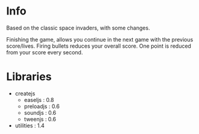 Info
====

Based on the classic space invaders, with some changes.

Finishing the game, allows you continue in the next game with the previous score/lives.
Firing bullets reduces your overall score.
One point is reduced from your score every second.


Libraries
=========

- createjs
    - easeljs   : 0.8
    - preloadjs : 0.6
    - soundjs   : 0.6
    - tweenjs   : 0.6
- utilities : 1.4